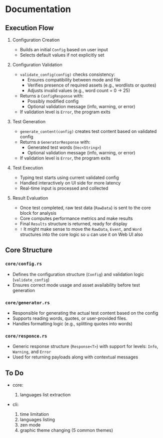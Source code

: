 # Documentation

## Execution Flow

1. Configuration Creation
    - Builds an initial `Config` based on user input
    - Selects default values if not explicitly set

2. Configuration Validation
    - `validate_config(config)` checks consistency:
        - Ensures compatibility between mode and file
        - Verifies presence of required assets (e.g., wordlists or quotes)
        - Adjusts invalid values (e.g., word count = 0 -> 25)
    - Returns a `ConfigResponse` with:
        - Possibly modified config
        - Optional validation message (info, warning, or error)
    - If validation level is `Error`, the program exits

3. Test Generation
    - `generate_content(config)` creates test content based on validated config
    - Returns a `GeneratorResponse` with:
        - Generated test words (`Vec<String>`)
        - Optional validation message (info, warning, or error)
    - If validation level is `Error`, the program exits

4. Test Execution
   - Typing test starts using current validated config
   - Handled interactively on UI side for more latency
   - Real-time input is processed and collected

5. Result Evaluation
   - Once test completed, raw test data (`RawData`) is sent to the core block for analysis
   - Core computes performance metrics and make results
   - Final `Results` structure is returned, ready for display
   - `!` It might make sense to move the `RawData`, `Event`, and `Word` structures into the core logic so u can use it on Web UI also

## Core Structure

### `core/config.rs`
- Defines the configuration structure (`Config`) and validation logic (`validate_config`)
- Ensures correct mode usage and asset availability before test generation

### `core/generator.rs`
- Responsible for generating the actual test content based on the config  
- Supports reading words, quotes, or user-provided files. 
- Handles formatting logic (e.g., splitting quotes into words)

### `core/responce.rs`
- Generic response structure (`Response<T>`) with support for levels: `Info`, `Warning`, and `Error`
- Used for returning payloads along with contextual messages

## To Do

- core:
   1. languages list extraction

- cli:
  1. time limitation
  2. languages listing
  3. zen mode
  4. graphic theme changing (5 common themes)